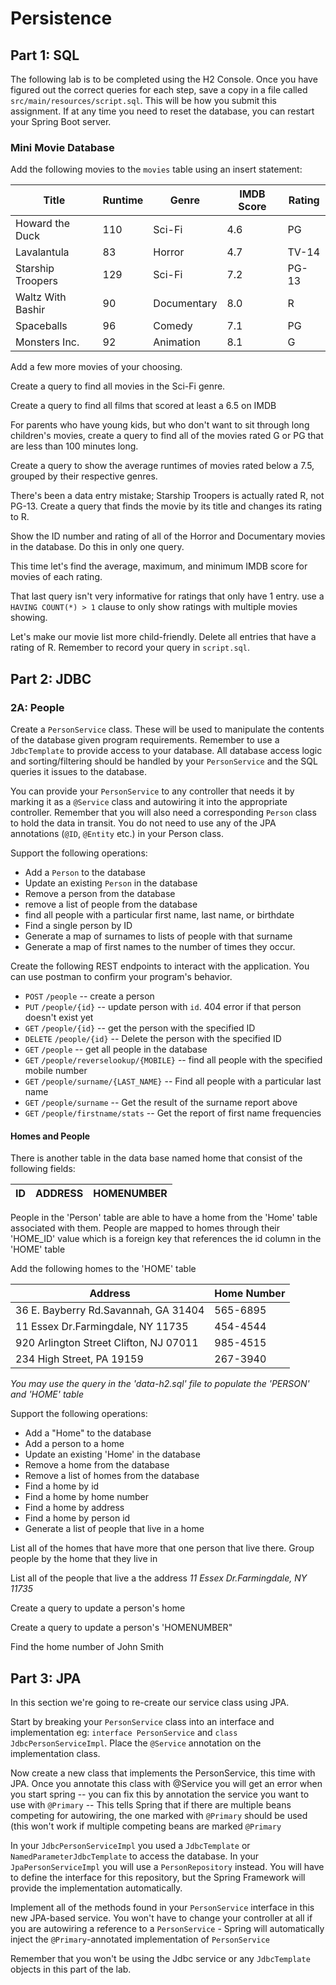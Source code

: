 # Persistence

## Part 1: SQL

The following lab is to be completed using the H2 Console. Once you have figured out the correct queries for each step, save a copy in a file called `src/main/resources/script.sql`. This will be how you submit this assignment. If at any time you need to reset the database, you can restart your Spring Boot server.

### Mini Movie Database

Add the following movies to the `movies` table using an insert statement:

| Title | Runtime | Genre | IMDB Score | Rating |
| ----- | ------- | ----- | ----------- | ----- |
| Howard the Duck | 110 | Sci-Fi | 4.6 | PG |
| Lavalantula | 83 | Horror | 4.7 | TV-14 |
| Starship Troopers | 129 | Sci-Fi | 7.2 | PG-13 |
| Waltz With Bashir | 90 | Documentary | 8.0 | R |
| Spaceballs | 96 | Comedy | 7.1 | PG |
| Monsters Inc. | 92 | Animation | 8.1 | G |

Add a few more movies of your choosing.

Create a query to find all movies in the Sci-Fi genre.

Create a query to find all films that scored at least a 6.5 on IMDB

For parents who have young kids, but who don't want to sit through long children's movies, create a query to find all of the movies rated G or PG that are less than 100 minutes long.

Create a query to show the average runtimes of movies rated below a 7.5, grouped by their respective genres.

There's been a data entry mistake; Starship Troopers is actually rated R, not PG-13. Create a query that finds the movie by its title and changes its rating to R.

Show the ID number and rating of all of the Horror and Documentary movies in the database. Do this in only one query.

This time let's find the average, maximum, and minimum IMDB score for movies of each rating.

That last query isn't very informative for ratings that only have 1 entry. use a `HAVING COUNT(*) > 1` clause to only show ratings with multiple movies showing.

Let's make our movie list more child-friendly. Delete all entries that have a rating of R. Remember to record your query in `script.sql`.

## Part 2: JDBC

### 2A: People

Create a `PersonService` class. These will be used to manipulate the contents of the database given program requirements. Remember to use a `JdbcTemplate` to provide access to your database. All database access logic and sorting/filtering should be handled by your `PersonService` and the SQL queries it issues to the database.

You can provide your `PersonService` to any controller that needs it by marking it as a `@Service` class and autowiring it into the appropriate controller. Remember that you will also need a corresponding `Person` class to hold the data in transit. You do not need to use any of the JPA annotations (`@ID`, `@Entity` etc.) in your Person class.

Support the following operations:

- Add a `Person` to the database
- Update an existing `Person` in the database
- Remove a person from the database
- remove a list of people from the database
- find all people with a particular first name, last name, or birthdate
- Find a single person by ID
- Generate a map of surnames to lists of people with that surname
- Generate a map of first names to the number of times they occur.

Create the following REST endpoints to interact with the application. You can use postman to confirm your program's behavior.

 - `POST` `/people` -- create a person
 - `PUT` `/people/{id}` -- update person with `id`. 404 error if that person doesn't exist yet
 - `GET` `/people/{id}` -- get the person with the specified ID
 - `DELETE` `/people/{id}` -- Delete the person with the specified ID
 - `GET` `/people` -- get all people in the database
 - `GET` `/people/reverselookup/{MOBILE}` -- find all people with the specified mobile number
 - `GET` `/people/surname/{LAST_NAME}` -- Find all people with a particular last name
 - `GET` `/people/surname` -- Get the result of the surname report above
 - `GET` `/people/firstname/stats` -- Get the report of first name frequencies
 
#### Homes and People 
There is another table in the data base named home that consist of the following
fields:

| ID | ADDRESS | HOMENUMBER |
|----|---------|------------|

People in the 'Person' table are able to have a home from the 'Home' table associated with them.
People are mapped to homes through their 'HOME_ID' value which is a foreign key that references the id column in the 'HOME' table

Add the following homes to the 'HOME' table

|       Address         |    Home Number    |
|-----------------------|-------------------|
| 36 E. Bayberry Rd.Savannah, GA 31404 | 565-6895 |
| 11 Essex Dr.Farmingdale, NY 11735 | 454-4544 |
| 920 Arlington Street Clifton, NJ 07011 | 985-4515 |
| 234 High Street, PA 19159 | 267-3940 |


_You may use the query in the 'data-h2.sql' file to populate the 'PERSON' and 'HOME' table_


Support the following operations:

- Add a "Home" to the database
- Add a person to a home 
- Update an existing 'Home' in the database
- Remove a home from the database
- Remove a list of homes from the database
- Find a home by id
- Find a home by home number
- Find a home by address
- Find a home by person id
- Generate a list of people that live in a home



List all of the homes that have more that one person that live there. Group people by the home that they 
live in 

List all of the people that live a the address _11 Essex Dr.Farmingdale, NY 11735_
 
Create a query to update a person's home

Create a query to update a person's 'HOMENUMBER"

Find the home number of John Smith


## Part 3: JPA
 
In this section we're going to re-create our service class using JPA. 

Start by breaking your `PersonService` class into an interface and implementation eg: `interface PersonService` and `class JdbcPersonServiceImpl`. Place the `@Service` annotation on the implementation class.

Now create a new class that implements the PersonService, this time with JPA. Once you annotate this class with @Service you will get an error when you start spring -- you can fix this by annotation the service you want to use with `@Primary` -- This tells Spring that if there are multiple beans competing for autowiring, the one marked with `@Primary` should be used (this won't work if multiple competing beans are marked `@Primary`

In your `JdbcPersonServiceImpl` you used a `JdbcTemplate` or `NamedParameterJdbcTemplate` to access the database. In your `JpaPersonServiceImpl` you will use a `PersonRepository` instead. You will have to define the interface for this repository, but the Spring Framework will provide the implementation automatically.

Implement all of the methods found in your `PersonService` interface in this new JPA-based service. You won't have to change your controller at all if you are autowiring a reference to a `PersonService` - Spring will automatically inject the `@Primary`-annotated implementation of `PersonService`

Remember that you won't be using the Jdbc service or any `JdbcTemplate` objects in this part of the lab.
